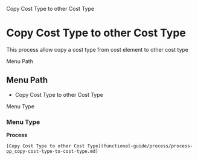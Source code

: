 
Copy Cost Type to other Cost Type
# Copy Cost Type to other Cost Type


This process allow copy a cost type from cost element to other cost type

Menu Path
## Menu Path



- Copy Cost Type to other Cost Type

Menu Type
### Menu Type

**Process**


```
[Copy Cost Type to other Cost Type](functional-guide/process/process-pp_copy-cost-type-to-cost-type.md)
```